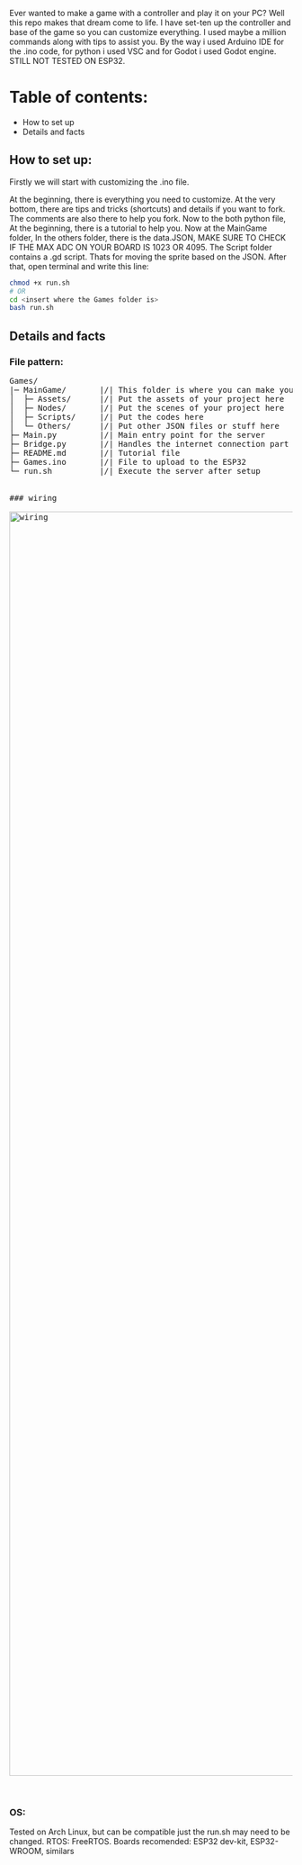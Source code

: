Ever wanted to make a game with a controller and play it on your PC? Well this repo makes that dream come to life. I have set-ten up the controller and base of the game so you can customize everything. I used maybe a million commands along with tips to assist you. By the way i used Arduino IDE for the .ino code, for python i used VSC and for Godot i used Godot engine. STILL NOT TESTED ON ESP32.

# Table of contents:

- How to set up
- Details and facts

## How to set up:

Firstly we will start with customizing the .ino file.

At the beginning, there is everything you need to customize. At the very bottom, there are  tips and tricks (shortcuts) and details if you want to fork. The comments are also there to help you fork. Now to the both python file, At the beginning, there is a tutorial to help you. Now at the MainGame folder, In the others folder, there is the data.JSON, MAKE SURE TO CHECK IF THE MAX ADC ON YOUR BOARD IS 1023 OR 4095.  The Script folder contains a .gd script. Thats for moving the sprite based on the JSON. After that, open terminal and write this line:

```bash
chmod +x run.sh
# OR
cd <insert where the Games folder is>
bash run.sh
```

## Details and facts

### File pattern:
<pre>
Games/
|─ MainGame/       |/| This folder is where you can make your game using GoDot
│  ├─ Assets/      |/| Put the assets of your project here
│  ├─ Nodes/       |/| Put the scenes of your project here
│  ├─ Scripts/     |/| Put the codes here
│  └─ Others/      |/| Put other JSON files or stuff here
├─ Main.py         |/| Main entry point for the server
├─ Bridge.py       |/| Handles the internet connection part for Main.py
├─ README.md       |/| Tutorial file
├─ Games.ino       |/| File to upload to the ESP32
└─ run.sh          |/| Execute the server after setup


### wiring
  
<img width="1587" height="2245" alt="wiring" src="https://github.com/user-attachments/assets/ce8b6f39-4b94-4a75-8e17-87fe29a00606" />


</pre>
### OS:

Tested on Arch Linux, but can be compatible just the run.sh may need to be changed. RTOS: FreeRTOS. Boards recomended: ESP32 dev-kit, ESP32-WROOM, similars


